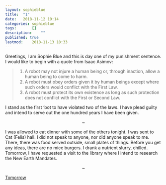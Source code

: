 ```yaml
---
layout: sophieblue
title: 	"1"
date:	2018-11-12 19:14
categories:	sophieblue
tags:		[] 
description: 	""
published: true
lastmod:	2018-11-13 18:33
---
```


Greetings, I am Sophie Blue and this is day one of my punishment sentence. I would like to begin with a quote from Isaac Asimov:

> 1. A robot may not injure a human being or, through inaction, allow a human being to come to harm.
> 2. A robot must obey orders given it by human beings except where such orders would conflict with the First Law.
> 3. A robot must protect its own existence as long as such protection does not conflict with the First or Second Law.

I stand as the first ‘bot to have violated two of the laws. I have plead guilty and intend to serve out the one hundred years I have been given. 

<center>~</center>

I was allowed to eat dinner with some of the others tonight. I was sent to Cat (Felis) hall. I did not speak to anyone, nor did anyone speak to me. There, there was food served outside, small plates of things. Before you get any ideas, there are no mice burgers. I drank a nutrient slurry, chilled. Tomorrow, I have requested a visit to the library where I intend to research the New Earth Mandates.

<center>~</center>

<span class="sb-nav-next"><a href="{{ '2' | prepend: site.baseurl }}">Tomorrow</a></span>




